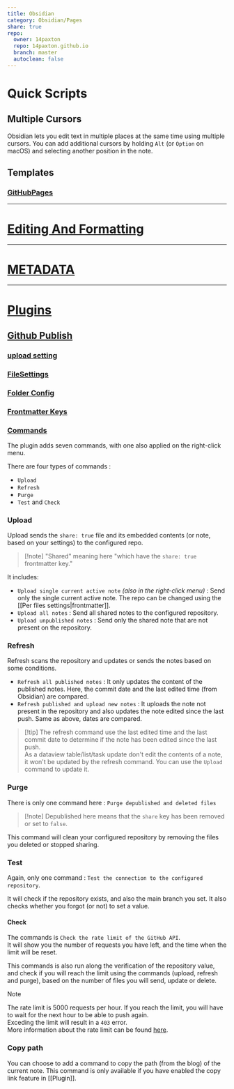 ```yaml
---  
title: Obsidian    
category: Obsidian/Pages    
share: true    
repo:    
  owner: 14paxton    
  repo: 14paxton.github.io    
  branch: master    
  autoclean: false    
---  
```

  
# Quick Scripts  
  
## Multiple Cursors  
  
Obsidian lets you edit text in multiple places at the same time using multiple cursors. You can add additional cursors by holding `Alt` (or `Option` on macOS) and selecting another position in the note.  
  
## Templates  
  
### [GitHubPages](https://github.com/ObsidianPublisher/template-gh-pages/blob/main/mkdocs.yml)  
  
  
---  
  
# [Editing And Formatting](https://help.obsidian.md/Editing+and+formatting/Basic+formatting+syntax)  
  
---  
  
# [METADATA](https://help.obsidian.md/Editing+and+formatting/Metadata#:~:text=YAML%20is%20a%20widely%20used,key%20and%20a%20corresponding%20value.&text=While%20the%20order%20of%20each,more%20than%20one%20tag%20key.)    
  
  
---  
  
# [Plugins](https://help.obsidian.md/Plugins/Core+plugins)  
  
## [Github Publish](https://obsidian-publisher.netlify.app/plugin/)    
    
### [upload setting](https://obsidian-publisher.netlify.app/plugin/settings/upload/)    
  
### [FileSettings](https://obsidian-publisher.netlify.app/plugin/settings/per%20files%20settings/)  
  
### [Folder Config](https://obsidian-publisher.netlify.app/plugin/example/filepath_example/)    
    
### [Frontmatter Keys](https://obsidian-publisher.netlify.app/plugin/settings/per%20files%20settings/#frontmatter-keys-explanation)    
    
### [Commands](https://obsidian-publisher.netlify.app/plugin/commands/)    
    
The plugin adds seven commands, with one also applied on the right-click menu.    
    
There are four types of commands :    
    
- `Upload`    
- `Refresh`    
- `Purge`    
- `Test` and `Check`    
    
### Upload    
    
Upload sends the `share: true` file and its embedded contents (or note, based on your settings) to the configured repo.    
    
> [!note] "Shared" meaning here "which have the `share: true` frontmatter key."    
    
It includes:    
    
- `Upload single current active note` _(also in the right-click menu)_ : Send only the single current active note. The repo can be changed using the [[Per files settings|frontmatter]].    
- `Upload all notes` : Send all shared notes to the configured repository.    
- `Upload unpublished notes` : Send only the shared note that are not present on the repository.    
    
### Refresh    
    
Refresh scans the repository and updates or sends the notes based on some conditions.    
    
- `Refresh all published notes` : It only updates the content of the published notes. Here, the commit date and the last edited time (from Obsidian) are compared.    
- `Refresh published and upload new notes` : It uploads the note not present in the repository and also updates the note edited since the last push. Same as above, dates are compared.    
    
> [!tip] The refresh command use the last edited time and the last commit date to determine if the note has been edited since the last push.    
> As a dataview table/list/task update don't edit the contents of a note, it won't be updated by the refresh command. You can use the `Upload` command to update it.    
    
### Purge    
    
There is only one command here : `Purge depublished and deleted files`    
    
> [!note] Depublished here means that the `share` key has been removed or set to `false`.    
    
This command will clean your configured repository by removing the files you deleted or stopped sharing.    
    
### Test    
    
Again, only one command : `Test the connection to the configured repository`.    
    
It will check if the repository exists, and also the main branch you set. It also checks whether you forgot (or not) to set a value.    
    
#### Check    
    
The commands is `Check the rate limit of the GitHub API`.    
It will show you the number of requests you have left, and the time when the limit will be reset.    
    
This commands is also run along the verification of the repository value, and check if you will reach the limit using the commands (upload, refresh and purge), based on the number of files you will send, update or delete.    
    
> [!note]    
> The rate limit is 5000 requests per hour. If you reach the limit, you will have to wait for the next hour to be able to push again.    
> Exceding the limit will result in a `403` error.    
> More information about the rate limit can be found [here](https://docs.github.com/en/rest/overview/resources-in-the-rest-api#rate-limiting).    
    
### Copy path    
    
You can choose to add a command to copy the path (from the blog) of the current note. This command is only available if you have enabled the copy link feature in [[Plugin]].